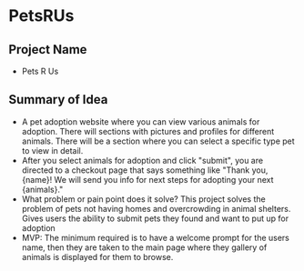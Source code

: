# PetsRUs

## Project Name 
 - Pets R Us

## Summary of Idea
- A pet adoption website where you can view various animals for adoption. There will sections with pictures and profiles for different animals. There will be a section where you can select a specific type pet to view in detail.
- After you select animals for adoption and click "submit", you are directed to a checkout page that says something like "Thank you, {name}! We will send you info for next steps for adopting your next {animals}."
- What problem or pain point does it solve? This project solves the problem of pets not having homes and overcrowding in animal shelters. Gives users the ability to submit pets they found and want to put up for adoption
- MVP: The minimum required is to have a welcome prompt for the users name, then they are taken to the main page where they gallery of animals is displayed for them to browse.